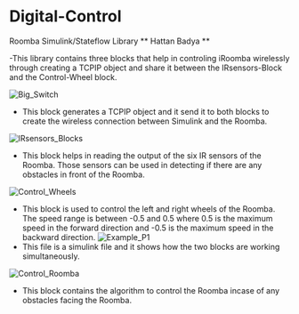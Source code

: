# Digital-Control
Roomba Simulink/Stateflow Library
** Hattan Badya **

-This library contains three blocks that help in controling iRoomba wirelessly through creating a TCPIP object and share it between the IRsensors-Block and the Control-Wheel block.


![Big_Switch](https://github.com/tuf76885/Digital-Control/blob/master/Block_Pictures/BigSwitch.png)


- This block generates a TCPIP object and it send it to both blocks to create the wireless connection between Simulink and the Roomba.


![IRsensors_Blocks](https://github.com/tuf76885/Digital-Control/blob/master/IR_S.png)


- This block helps in reading the output of the six IR sensors of the Roomba. Those sensors can be used in detecting if there are any obstacles in front of the Roomba.


![Control_Wheels](https://github.com/tuf76885/Digital-Control/blob/master/C_W.png)

- This block is used to control the left and right wheels of the Roomba. The speed range is between -0.5 and 0.5 where 0.5 is the maximum speed in the forward direction and -0.5 is the maximum speed in the backward direction.
![Example_P1](https://github.com/tuf76885/Digital-Control/blob/master/Example_for_Project.png)
- This file is a simulink file and it shows how the two blocks are working simultaneously. 

![Control_Roomba](https://github.com/tuf76885/Digital-Control/blob/master/Block_Pictures/C_R.png)

- This block contains the algorithm to control the Roomba incase of any obstacles facing the Roomba. 

